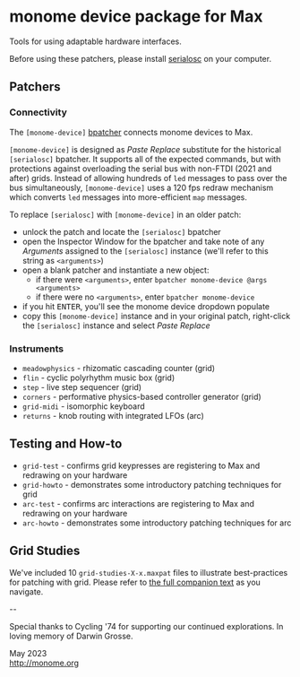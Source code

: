 # monome device package for Max

Tools for using adaptable hardware interfaces.

Before using these patchers, please install [serialosc](https://monome.org/docs/serialosc) on your computer.

## Patchers

### Connectivity

The `[monome-device]` [bpatcher](https://docs.cycling74.com/max8/refpages/bpatcher) connects monome devices to Max.

`[monome-device]` is designed as *Paste Replace* substitute for the historical `[serialosc]` bpatcher. It supports all of the expected commands, but with protections against overloading the serial bus with non-FTDI (2021 and after) grids. Instead of allowing hundreds of `led` messages to pass over the bus simultaneously, `[monome-device]` uses a 120 fps redraw mechanism which converts `led` messages into more-efficient `map` messages.

To replace `[serialosc]` with `[monome-device]` in an older patch:

- unlock the patch and locate the `[serialosc]` bpatcher
- open the Inspector Window for the bpatcher and take note of any *Arguments* assigned to the `[serialosc]` instance (we'll refer to this string as `<arguments>`)
- open a blank patcher and instantiate a new object:
  - if there were `<arguments>`,  enter `bpatcher monome-device @args <arguments>`
  - if there were no `<arguments>`,  enter `bpatcher monome-device`
- if you hit <kbd>ENTER</kbd>, you'll see the monome device dropdown populate
- copy this `[monome-device]` instance and in your original patch, right-click the `[serialosc]` instance and select *Paste Replace*

### Instruments

- `meadowphysics` - rhizomatic cascading counter (grid)
- `flin` - cyclic polyrhythm music box (grid)
- `step` - live step sequencer (grid)
- `corners` - performative physics-based controller generator (grid)
- `grid-midi` - isomorphic keyboard
- `returns` - knob routing with integrated LFOs (arc)

## Testing and How-to

- `grid-test` - confirms grid keypresses are registering to Max and redrawing on your hardware
- `grid-howto` - demonstrates some introductory patching techniques for grid
- `arc-test` - confirms arc interactions are registering to Max and redrawing on your hardware
- `arc-howto` - demonstrates some introductory patching techniques for arc

## Grid Studies

We've included 10 `grid-studies-X-x.maxpat` files to illustrate best-practices for patching with grid. Please refer to [the full companion text](https://monome.org/docs/grid/studies/max/) as you navigate.

--

Special thanks to Cycling '74 for supporting our continued explorations. In loving memory of Darwin Grosse.

May 2023  
http://monome.org